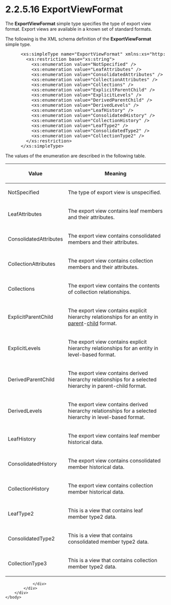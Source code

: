 <html dir="LTR" xmlns:mshelp="http://msdn.microsoft.com/mshelp" xmlns:ddue="http://ddue.schemas.microsoft.com/authoring/2003/5" xmlns:xlink="http://www.w3.org/1999/xlink" xmlns:tool="http://www.microsoft.com/tooltip">
    <head>
        <meta http-equiv="Content-Type" content="text/html; CHARSET=utf-8"></meta>
        <meta name="save" content="history"></meta>
        <title>2.2.5.16 ExportViewFormat</title>
        <xml>
            <mshelp:toctitle title="2.2.5.16 ExportViewFormat"></mshelp:toctitle>
            <mshelp:rltitle title="[MS-SSMDSWS-15]: ExportViewFormat"></mshelp:rltitle>
            <mshelp:keyword index="A" term="01e8ae19-d752-46b5-b40f-7c74518576fd"></mshelp:keyword>
            <mshelp:attr name="DCSext.ContentType" value="open specification"></mshelp:attr>
            <mshelp:attr name="AssetID" value="01e8ae19-d752-46b5-b40f-7c74518576fd"></mshelp:attr>
            <mshelp:attr name="TopicType" value="kbRef"></mshelp:attr>
            <mshelp:attr name="DCSext.Title" value="[MS-SSMDSWS-15]: ExportViewFormat" />
        </xml>
    </head>
    <body>
        <div id="header">
            <h1 class="heading">2.2.5.16 ExportViewFormat</h1>
        </div>
        <div id="mainSection">
            <div id="mainBody">
                <div id="allHistory" class="saveHistory"></div>
                <div id="sectionSection0" class="section" name="collapseableSection">
                    

<p>The <b>ExportViewFormat</b> simple type specifies the type
of export view format. Export views are available in a known set of standard
formats.</p>

<p>The following is the XML schema definition of the <b>ExportViewFormat</b>
simple type.</p>

<dl>
<dd>
<div><pre> &lt;xs:simpleType name=&quot;ExportViewFormat&quot; xmlns:xs=&quot;http://www.w3.org/2001/XMLSchema&quot;&gt;
   &lt;xs:restriction base=&quot;xs:string&quot;&gt;
     &lt;xs:enumeration value=&quot;NotSpecified&quot; /&gt;
     &lt;xs:enumeration value=&quot;LeafAttributes&quot; /&gt;
     &lt;xs:enumeration value=&quot;ConsolidatedAttributes&quot; /&gt;
     &lt;xs:enumeration value=&quot;CollectionAttributes&quot; /&gt;
     &lt;xs:enumeration value=&quot;Collections&quot; /&gt;
     &lt;xs:enumeration value=&quot;ExplicitParentChild&quot; /&gt;
     &lt;xs:enumeration value=&quot;ExplicitLevels&quot; /&gt;
     &lt;xs:enumeration value=&quot;DerivedParentChild&quot; /&gt;
     &lt;xs:enumeration value=&quot;DerivedLevels&quot; /&gt;
     &lt;xs:enumeration value=&quot;LeafHistory&quot; /&gt;
     &lt;xs:enumeration value=&quot;ConsolidatedHistory&quot; /&gt;
     &lt;xs:enumeration value=&quot;CollectionHistory&quot; /&gt;
     &lt;xs:enumeration value=&quot;LeafType2&quot; /&gt;
     &lt;xs:enumeration value=&quot;ConsolidatedType2&quot; /&gt;
     &lt;xs:enumeration value=&quot;CollectionType2&quot; /&gt;
   &lt;/xs:restriction&gt;
 &lt;/xs:simpleType&gt;
</pre></div>
</dd></dl>

<p>The values of the enumeration are described in the following
table.</p>

<table>
 <thead>
  <tr>
   <th>
   <p>Value</p>
   </th>
   <th>
   <p>Meaning</p>
   </th>
  </tr>
 </thead>
 <tr>
  <td>
  <p>NotSpecified</p>
  </td>
  <td>
  <p>The type of export view is unspecified.</p>
  </td>
 </tr>
 <tr>
  <td>
  <p>LeafAttributes</p>
  </td>
  <td>
  <p>The export view contains leaf members and their
  attributes.</p>
  </td>
 </tr>
 <tr>
  <td>
  <p>ConsolidatedAttributes</p>
  </td>
  <td>
  <p>The export view contains consolidated members and
  their attributes. </p>
  </td>
 </tr>
 <tr>
  <td>
  <p>CollectionAttributes</p>
  </td>
  <td>
  <p>The export view contains collection members and their
  attributes.</p>
  </td>
 </tr>
 <tr>
  <td>
  <p>Collections</p>
  </td>
  <td>
  <p>The export view contains the contents of collection
  relationships.</p>
  </td>
 </tr>
 <tr>
  <td>
  <p>ExplicitParentChild</p>
  </td>
  <td>
  <p>The export view contains explicit hierarchy
  relationships for an entity in <a href="ad350219-f30b-4bac-99e5-6477986f9a7a.html#gt_e3252e84-26c6-4a4f-9284-214943ac42fc">parent</a>-<a href="ad350219-f30b-4bac-99e5-6477986f9a7a.html#gt_bc38f35b-d253-4f8f-8dcc-095e3a211ae0">child</a> format.</p>
  </td>
 </tr>
 <tr>
  <td>
  <p>ExplicitLevels</p>
  </td>
  <td>
  <p>The export view contains explicit hierarchy
  relationships for an entity in level-based format.</p>
  </td>
 </tr>
 <tr>
  <td>
  <p>DerivedParentChild</p>
  </td>
  <td>
  <p>The export view contains derived hierarchy
  relationships for a selected hierarchy in parent-child format.</p>
  </td>
 </tr>
 <tr>
  <td>
  <p>DerivedLevels</p>
  </td>
  <td>
  <p>The export view contains derived hierarchy
  relationships for a selected hierarchy in level-based format.</p>
  </td>
 </tr>
 <tr>
  <td>
  <p>LeafHistory</p>
  </td>
  <td>
  <p>The export view contains leaf member historical data.</p>
  </td>
 </tr>
 <tr>
  <td>
  <p>ConsolidatedHistory</p>
  </td>
  <td>
  <p>The export view contains consolidated member
  historical data.</p>
  </td>
 </tr>
 <tr>
  <td>
  <p>CollectionHistory</p>
  </td>
  <td>
  <p>The export view contains collection member historical
  data.</p>
  </td>
 </tr>
 <tr>
  <td>
  <p>LeafType2</p>
  </td>
  <td>
  <p>This is a view that contains leaf member type2 data.</p>
  </td>
 </tr>
 <tr>
  <td>
  <p>ConsolidatedType2</p>
  </td>
  <td>
  <p>This is a view that contains consolidated member type2
  data.</p>
  </td>
 </tr>
 <tr>
  <td>
  <p>CollectionType3</p>
  </td>
  <td>
  <p>This is a view that contains collection member type2
  data.</p>
  </td>
 </tr>
</table>

<p> </p>


                </div>
            </div>
        </div>
    </body>
</html>